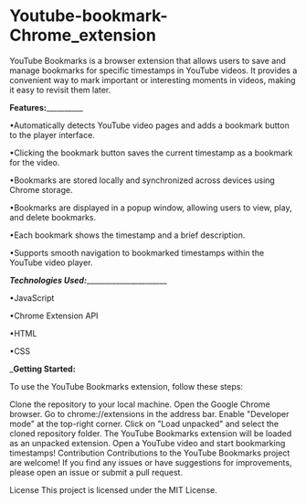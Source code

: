 # Youtube-bookmark-Chrome_extension
YouTube Bookmarks is a browser extension that allows users to save and manage bookmarks for specific timestamps in YouTube videos. It provides a convenient way to mark important or interesting moments in videos, making it easy to revisit them later.

__________________________Features:____________________________________

•Automatically detects YouTube video pages and adds a bookmark button to the player interface.

•Clicking the bookmark button saves the current timestamp as a bookmark for the video.

•Bookmarks are stored locally and synchronized across devices using Chrome storage.

•Bookmarks are displayed in a popup window, allowing users to view, play, and delete bookmarks.

•Each bookmark shows the timestamp and a brief description.

•Supports smooth navigation to bookmarked timestamps within the YouTube video player.

_______________Technologies Used:_____________________________________

•JavaScript

•Chrome Extension API

•HTML

•CSS

_________________________________Getting Started:________________________________

To use the YouTube Bookmarks extension, follow these steps:

Clone the repository to your local machine.
Open the Google Chrome browser.
Go to chrome://extensions in the address bar.
Enable "Developer mode" at the top-right corner.
Click on "Load unpacked" and select the cloned repository folder.
The YouTube Bookmarks extension will be loaded as an unpacked extension.
Open a YouTube video and start bookmarking timestamps!
Contribution
Contributions to the YouTube Bookmarks project are welcome! If you find any issues or have suggestions for improvements, please open an issue or submit a pull request.

License
This project is licensed under the MIT License.
